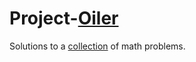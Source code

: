 # Project-[Oiler](https://en.wikipedia.org/wiki/Leonhard_Euler)

Solutions to a [collection](https://projecteuler.net/archives) of math problems.

